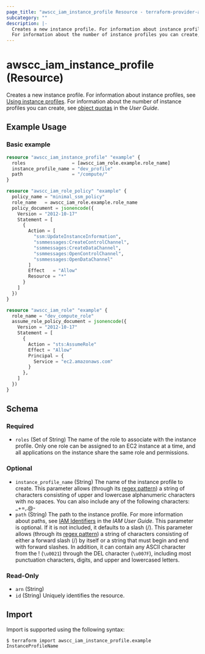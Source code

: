 ```yaml
---
page_title: "awscc_iam_instance_profile Resource - terraform-provider-awscc"
subcategory: ""
description: |-
  Creates a new instance profile. For information about instance profiles, see Using instance profiles https://docs.aws.amazon.com/IAM/latest/UserGuide/id_roles_use_switch-role-ec2_instance-profiles.html.
  For information about the number of instance profiles you can create, see object quotas https://docs.aws.amazon.com/IAM/latest/UserGuide/reference_iam-quotas.html in the User Guide.
---
```


# awscc_iam_instance_profile (Resource)

Creates a new instance profile. For information about instance profiles, see [Using instance profiles](https://docs.aws.amazon.com/IAM/latest/UserGuide/id_roles_use_switch-role-ec2_instance-profiles.html).
  For information about the number of instance profiles you can create, see [object quotas](https://docs.aws.amazon.com/IAM/latest/UserGuide/reference_iam-quotas.html) in the *User Guide*.

## Example Usage

### Basic example

```terraform
resource "awscc_iam_instance_profile" "example" {
  roles                 = [awscc_iam_role.example.role_name]
  instance_profile_name = "dev_profile"
  path                  = "/compute/"
}

resource "awscc_iam_role_policy" "example" {
  policy_name = "minimal_ssm_policy"
  role_name   = awscc_iam_role.example.role_name
  policy_document = jsonencode({
    Version = "2012-10-17"
    Statement = [
      {
        Action = [
          "ssm:UpdateInstanceInformation",
          "ssmmessages:CreateControlChannel",
          "ssmmessages:CreateDataChannel",
          "ssmmessages:OpenControlChannel",
          "ssmmessages:OpenDataChannel"
        ]
        Effect   = "Allow"
        Resource = "*"
      }
    ]
  })
}

resource "awscc_iam_role" "example" {
  role_name = "dev_compute_role"
  assume_role_policy_document = jsonencode({
    Version = "2012-10-17"
    Statement = [
      {
        Action = "sts:AssumeRole"
        Effect = "Allow"
        Principal = {
          Service = "ec2.amazonaws.com"
        }
      },
    ]
  })
}
```

<!-- schema generated by tfplugindocs -->
## Schema

### Required

- `roles` (Set of String) The name of the role to associate with the instance profile. Only one role can be assigned to an EC2 instance at a time, and all applications on the instance share the same role and permissions.

### Optional

- `instance_profile_name` (String) The name of the instance profile to create.
 This parameter allows (through its [regex pattern](https://docs.aws.amazon.com/http://wikipedia.org/wiki/regex)) a string of characters consisting of upper and lowercase alphanumeric characters with no spaces. You can also include any of the following characters: _+=,.@-
- `path` (String) The path to the instance profile. For more information about paths, see [IAM Identifiers](https://docs.aws.amazon.com/IAM/latest/UserGuide/Using_Identifiers.html) in the *IAM User Guide*.
 This parameter is optional. If it is not included, it defaults to a slash (/).
 This parameter allows (through its [regex pattern](https://docs.aws.amazon.com/http://wikipedia.org/wiki/regex)) a string of characters consisting of either a forward slash (/) by itself or a string that must begin and end with forward slashes. In addition, it can contain any ASCII character from the ! (``\u0021``) through the DEL character (``\u007F``), including most punctuation characters, digits, and upper and lowercased letters.

### Read-Only

- `arn` (String)
- `id` (String) Uniquely identifies the resource.

## Import

Import is supported using the following syntax:

```shell
$ terraform import awscc_iam_instance_profile.example InstanceProfileName
```
